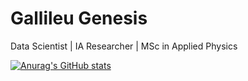 # Gallileu Genesis
Data Scientist | IA Researcher | MSc in Applied Physics

[![Anurag's GitHub stats](https://github-readme-stats.vercel.app/api?username=gallileugenesis&show_icons=true)](https://github.com/gallileugenesis/github-readme-stats)
 
